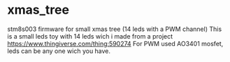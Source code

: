 # xmas_tree
stm8s003 firmware for small xmas tree (14 leds with a PWM channel)
This is a small leds toy with 14 leds wich i made from a project https://www.thingiverse.com/thing:590274
For PWM used AO3401 mosfet, leds can be any one wich you have.
